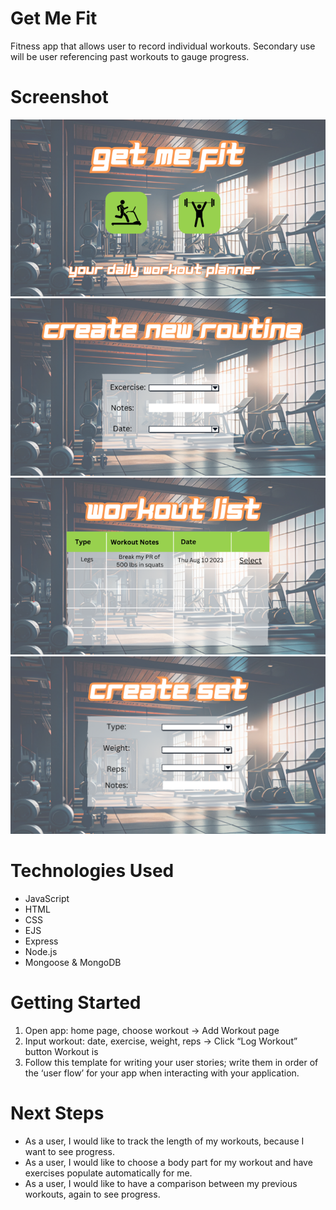 # Get Me Fit

Fitness app that allows user to record individual workouts. 
Secondary use will be user referencing past workouts to gauge progress. 

# Screenshot
![Alt text](./public/img/image-2.png)
![Alt text](./public/img/image-1.png)
![Alt text](./public/img/image-3.png)
![Alt text](./public/img/image-4.png)

# Technologies Used

- JavaScript
- HTML
- CSS
- EJS
- Express 
- Node.js
- Mongoose & MongoDB

# Getting Started

1. Open app: home page, choose workout → Add Workout page
2. Input workout: date, exercise, weight, reps →  Click “Log Workout” button Workout is
3. Follow this template for writing your user stories; write them in order of the ‘user flow’ for your app when interacting with your application.

# Next Steps

- As a user, I would like to track the length of my workouts, because I want to see progress.
- As a user, I would like to choose a body part for my workout and have exercises populate automatically for me.
- As a user, I would like to have a comparison between my previous workouts, again to see progress.

